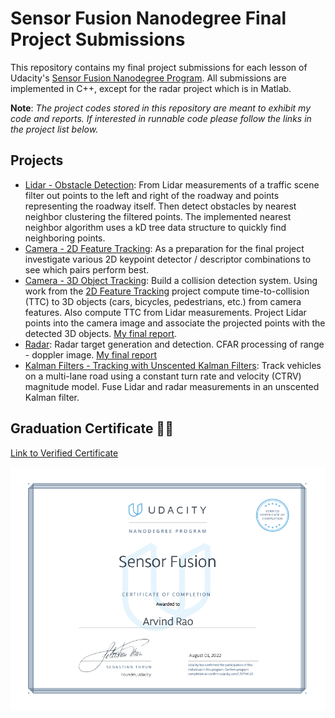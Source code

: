 # Sensor Fusion Nanodegree Final Project Submissions

This repository contains my final project submissions for each lesson of Udacity's [Sensor Fusion Nanodegree Program](https://www.udacity.com/course/sensor-fusion-engineer-nanodegree--nd313). All submissions are implemented in C++, except for the radar project which is in Matlab.

**Note**: *The project codes stored in this repository are meant to exhibit my code and reports. If interested in runnable code please follow the links in the project list below.*

## Projects

- [Lidar - Obstacle Detection](https://github.com/arvsrao/SFND_Lidar_Obstacle_Detection): From Lidar measurements of a traffic scene filter out points to the left and right of the roadway and points representing the roadway itself. Then detect obstacles by nearest neighbor clustering the filtered points. The implemented nearest neighbor algorithm uses a kD tree data structure to quickly find neighboring points.
- [Camera - 2D Feature Tracking](https://github.com/arvsrao/SFND_2D_Feature_Tracking):  As a preparation for the final project investigate various 2D keypoint detector / descriptor combinations to see which pairs perform best.
- [Camera - 3D Object Tracking](https://github.com/arvsrao/SFND_3D_Object_Tracking):  Build a collision detection system. Using work from the [2D Feature Tracking](https://github.com/arvsrao/SFND_2D_Feature_Tracking) project compute time-to-collision (TTC) to 3D objects (cars, bicycles, pedestrians, etc.) from camera features.  Also compute TTC from Lidar measurements. Project Lidar points into the camera image and associate the projected points with the detected 3D objects. [My final report](https://htmlpreview.github.io/?https://github.com/arvsrao/SFND_3D_Object_Tracking/blob/main/SF-Final-Project.html).
- [Radar](https://github.com/arvsrao/SFND_Radar): Radar target generation and detection. CFAR processing of range - doppler image. [My final report](https://htmlpreview.github.io/?https://github.com/arvsrao/SFND_Radar/blob/master/final_project_radar.html)
- [Kalman Filters - Tracking with Unscented Kalman Filters](https://github.com/arvsrao/SFND_Unscented_Kalman_Filter): Track vehicles on a multi-lane road using a constant turn rate and velocity (CTRV) magnitude model. Fuse Lidar and radar measurements in an unscented Kalman filter.

## Graduation Certificate 🎉🎉

[Link to Verified Certificate](https://confirm.udacity.com/L3GYWLLG)

![Nanodegree Certificate](./certificate.png "Certificate")

